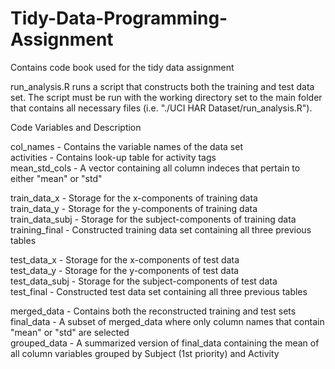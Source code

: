 # Tidy-Data-Programming-Assignment
Contains code book used for the tidy data assignment


run_analysis.R runs a script that constructs both the training and test data set. The script must be run with the working directory set to the main folder that contains all necessary files (i.e. "./UCI HAR Dataset/run_analysis.R").


Code Variables and Description

col_names - Contains the variable names of the data set  
activities - Contains look-up table for activity tags  
mean_std_cols - A vector containing all column indeces that pertain to either "mean" or "std"  

train_data_x - Storage for the x-components of training data  
train_data_y - Storage for the y-components of training data  
train_data_subj - Storage for the subject-components of training data  
training_final - Constructed training data set containing all three previous tables  

test_data_x - Storage for the x-components of test data  
test_data_y - Storage for the y-components of test data  
test_data_subj - Storage for the subject-components of test data  
test_final - Constructed test data set containing all three previous tables  

merged_data - Contains both the reconstructed training and test sets  
final_data - A subset of merged_data where only column names that contain "mean" or "std" are selected  
grouped_data - A summarized version of final_data containing the mean of all column variables grouped by Subject (1st priority) and Activity  
